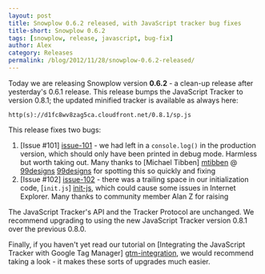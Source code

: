 ```yaml
---
layout: post
title: Snowplow 0.6.2 released, with JavaScript tracker bug fixes
title-short: Snowplow 0.6.2
tags: [snowplow, release, javascript, bug-fix]
author: Alex
category: Releases
permalink: /blog/2012/11/28/snowplow-0.6.2-released/
---
```


Today we are releasing Snowplow version **0.6.2** - a clean-up release after yesterday's 0.6.1 release. This release bumps the JavaScript Tracker to version 0.8.1; the updated minified tracker is available as always here:

    http(s)://d1fc8wv8zag5ca.cloudfront.net/0.8.1/sp.js

This release fixes two bugs:

1. [Issue #101] [issue-101] - we had left in a `console.log()` in the production version, which should only have been printed in debug mode. Harmless but worth taking out. Many thanks to [Michael Tibben] [mtibben] @ [99designs] [99designs] for spotting this so quickly and fixing
2. [Issue #102] [issue-102] - there was a trailing space in our initialization code, [`init.js`] [init-js], which could cause some issues in Internet Explorer. Many thanks to community member Alan Z for raising

The JavaScript Tracker's API and the Tracker Protocol are unchanged. We recommend upgrading to using the new JavaScript Tracker version 0.8.1 over the previous 0.8.0.

Finally, if you haven't yet read our tutorial on [Integrating the JavaScript Tracker with Google Tag Manager] [gtm-integration], we would recommend taking a look - it makes these sorts of upgrades much easier.

[issue-101]: https://github.com/snowplow/snowplow/pull/101
[issue-102]: https://github.com/snowplow/snowplow/issues/102
[init-js]: https://github.com/snowplow/snowplow/blob/master/1-trackers/javascript-tracker/js/src/init.js
[mtibben]: https://github.com/mtibben
[99designs]: http://99designs.com
[gtm-integration]: https://github.com/snowplow/snowplow/wiki/Integrating-javascript-tags-with-Google-Tag-Manager
